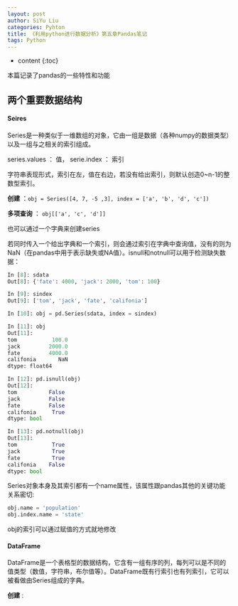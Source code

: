 ```yaml
---
layout: post
author: SiYu Liu
categories: Pyhton
title: 《利用python进行数据分析》第五章Pandas笔记 
tags: Python
---
```


* content
{:toc}

本篇记录了pandas的一些特性和功能








## 两个重要数据结构
#### Seires

Series是一种类似于一维数组的对象，它由一组是数据（各种numpy的数据类型）以及一组与之相关的索引组成。

series.values ： 值， serie.index ： 索引

字符串表现形式，索引在左，值在右边，若没有给出索引，则默认创造0~n-1的整数型索引。

__创建__   ：` obj = Series([4, 7, -5 ,3], index = ['a', 'b', 'd', 'c']) `

__多项查询__ ： ` obj[['a', 'c', 'd']] `

也可以通过一个字典来创建series

若同时传入一个给出字典和一个索引，则会通过索引在字典中查询值，没有的则为NaN（在pandas中用于表示缺失或NA值）。isnull和notnull可以用于检测缺失数据：

```python
In [8]: sdata
Out[8]: {'fate': 4000, 'jack': 2000, 'tom': 100}

In [9]: sindex
Out[9]: ['tom', 'jack', 'fate', 'califonia']

In [10]: obj = pd.Series(sdata, index = sindex)

In [11]: obj
Out[11]:
tom           100.0
jack         2000.0
fate         4000.0
califonia       NaN
dtype: float64

In [12]: pd.isnull(obj)
Out[12]:
tom          False
jack         False
fate         False
califonia     True
dtype: bool

In [13]: pd.notnull(obj)
Out[13]:
tom           True
jack          True
fate          True
califonia    False
dtype: bool
```

Series对象本身及其索引都有一个name属性，该属性跟pandas其他的关键功能关系密切:

```python
obj.name = 'population'
obj.index.name = 'state'
```

obj的索引可以通过赋值的方式就地修改

#### DataFrame

DataFrame是一个表格型的数据结构，它含有一组有序的列，每列可以是不同的值类型（数值，字符串，布尔值等）。DataFrame既有行索引也有列索引，它可以被看做由Series组成的字典。

__创建__ :



